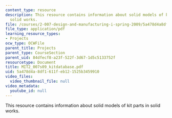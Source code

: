 ```yaml
---
content_type: resource
description: This resource contains information about solid models of kit parts in
  solid works.
file: /courses/2-007-design-and-manufacturing-i-spring-2009/5a478d4a8df1611feb121525b3459910_MIT2_007s09_kitdatabase.pdf
file_type: application/pdf
learning_resource_types:
- Projects
ocw_type: OCWFile
parent_title: Projects
parent_type: CourseSection
parent_uid: 84dfecf8-a23f-522f-3d67-1d5c5133752f
resourcetype: Document
title: MIT2_007s09_kitdatabase.pdf
uid: 5a478d4a-8df1-611f-eb12-1525b3459910
video_files:
  video_thumbnail_file: null
video_metadata:
  youtube_id: null
---
```

This resource contains information about solid models of kit parts in solid works.

